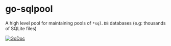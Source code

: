 # go-sqlpool

A high level pool for maintaining pools of `*sql.DB` databases (e.g: thousands of SQLite files)

[![GoDoc](https://godoc.org/github.com/GitbookIO/go-sqlpool?status.svg)](https://godoc.org/github.com/GitbookIO/go-sqlpool)
